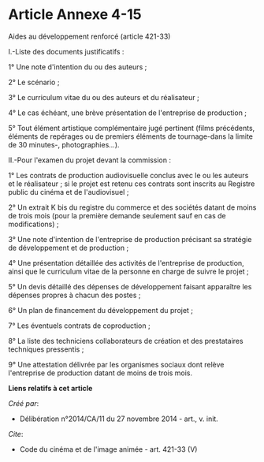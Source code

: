 # Article Annexe 4-15

Aides au développement renforcé (article 421-33) 

I.-Liste des documents justificatifs : 

1° Une note d'intention du ou des auteurs ; 

2° Le scénario ; 

3° Le curriculum vitae du ou des auteurs et du réalisateur ; 

4° Le cas échéant, une brève présentation de l'entreprise de production ; 

5° Tout élément artistique complémentaire jugé pertinent (films précédents, éléments de repérages ou de premiers éléments de
tournage-dans la limite de 30 minutes-, photographies...). 

II.-Pour l'examen du projet devant la commission : 

1° Les contrats de production audiovisuelle conclus avec le ou les auteurs et le réalisateur ; si le projet est retenu ces
contrats sont inscrits au Registre public du cinéma et de l'audiovisuel ; 

2° Un extrait K bis du registre du commerce et des sociétés datant de moins de trois mois (pour la première demande seulement
sauf en cas de modifications) ; 

3° Une note d'intention de l'entreprise de production précisant sa stratégie de développement et de production ; 

4° Une présentation détaillée des activités de l'entreprise de production, ainsi que le curriculum vitae de la personne en
charge de suivre le projet ; 

5° Un devis détaillé des dépenses de développement faisant apparaître les dépenses propres à chacun des postes ; 

6° Un plan de financement du développement du projet ; 

7° Les éventuels contrats de coproduction ; 

8° La liste des techniciens collaborateurs de création et des prestataires techniques pressentis ; 

9° Une attestation délivrée par les organismes sociaux dont relève l'entreprise de production datant de moins de trois mois.

**Liens relatifs à cet article**

_Créé par_:

  - Délibération n°2014/CA/11 du 27 novembre 2014 - art., v. init.

_Cite_:

  - Code du cinéma et de l'image animée - art. 421-33 (V)
